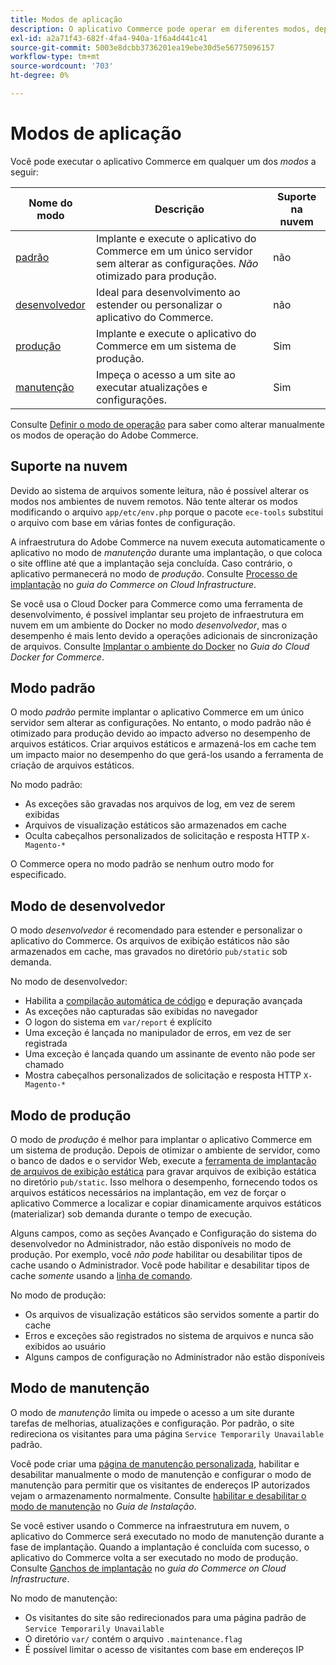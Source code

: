 ```yaml
---
title: Modos de aplicação
description: O aplicativo Commerce pode operar em diferentes modos, dependendo das suas necessidades. Exibir uma lista detalhada dos modos de aplicação disponíveis.
exl-id: a2a71f43-682f-4fa4-940a-1f6a4d441c41
source-git-commit: 5003e8dcbb3736201ea19ebe30d5e56775096157
workflow-type: tm+mt
source-wordcount: '703'
ht-degree: 0%

---
```


# Modos de aplicação

Você pode executar o aplicativo Commerce em qualquer um dos _modos_ a seguir:

| Nome do modo | Descrição | Suporte na nuvem |
| ------------------------ | ------------------- | ------------- |
| [padrão](#default-mode) | Implante e execute o aplicativo do Commerce em um único servidor sem alterar as configurações. _Não_ otimizado para produção. | não |
| [desenvolvedor](#developer-mode) | Ideal para desenvolvimento ao estender ou personalizar o aplicativo do Commerce. | não |
| [produção](#production-mode) | Implante e execute o aplicativo do Commerce em um sistema de produção. | Sim |
| [manutenção](#maintenance-mode) | Impeça o acesso a um site ao executar atualizações e configurações. | Sim |

Consulte [Definir o modo de operação](../cli/set-mode.md) para saber como alterar manualmente os modos de operação do Adobe Commerce.

## Suporte na nuvem

Devido ao sistema de arquivos somente leitura, não é possível alterar os modos nos ambientes de nuvem remotos. Não tente alterar os modos modificando o arquivo `app/etc/env.php` porque o pacote `ece-tools` substitui o arquivo com base em várias fontes de configuração.

A infraestrutura do Adobe Commerce na nuvem executa automaticamente o aplicativo no modo de _manutenção_ durante uma implantação, o que coloca o site offline até que a implantação seja concluída. Caso contrário, o aplicativo permanecerá no modo de _produção_. Consulte [Processo de implantação](https://experienceleague.adobe.com/docs/commerce-cloud-service/user-guide/develop/deploy/process.html#deploy-phase) no _guia do Commerce on Cloud Infrastructure_.

Se você usa o Cloud Docker para Commerce como uma ferramenta de desenvolvimento, é possível implantar seu projeto de infraestrutura em nuvem em um ambiente do Docker no modo _desenvolvedor_, mas o desempenho é mais lento devido a operações adicionais de sincronização de arquivos. Consulte [Implantar o ambiente do Docker](https://developer.adobe.com/commerce/cloud-tools/docker/deploy/#launch-mode) no _Guia do Cloud Docker for Commerce_.

## Modo padrão

O modo _padrão_ permite implantar o aplicativo Commerce em um único servidor sem alterar as configurações. No entanto, o modo padrão não é otimizado para produção devido ao impacto adverso no desempenho de arquivos estáticos. Criar arquivos estáticos e armazená-los em cache tem um impacto maior no desempenho do que gerá-los usando a ferramenta de criação de arquivos estáticos.

No modo padrão:

- As exceções são gravadas nos arquivos de log, em vez de serem exibidas
- Arquivos de visualização estáticos são armazenados em cache
- Oculta cabeçalhos personalizados de solicitação e resposta HTTP `X-Magento-*`

O Commerce opera no modo padrão se nenhum outro modo for especificado.

## Modo de desenvolvedor

O modo _desenvolvedor_ é recomendado para estender e personalizar o aplicativo do Commerce. Os arquivos de exibição estáticos não são armazenados em cache, mas gravados no diretório `pub/static` sob demanda.

No modo de desenvolvedor:

- Habilita a [compilação automática de código](../cli/code-compiler.md) e depuração avançada
- As exceções não capturadas são exibidas no navegador
- O logon do sistema em `var/report` é explícito
- Uma exceção é lançada no manipulador de erros, em vez de ser registrada
- Uma exceção é lançada quando um assinante de evento não pode ser chamado
- Mostra cabeçalhos personalizados de solicitação e resposta HTTP `X-Magento-*`

## Modo de produção

O modo de _produção_ é melhor para implantar o aplicativo Commerce em um sistema de produção. Depois de otimizar o ambiente de servidor, como o banco de dados e o servidor Web, execute a [ferramenta de implantação de arquivos de exibição estática](../cli/static-view-file-deployment.md) para gravar arquivos de exibição estática no diretório `pub/static`. Isso melhora o desempenho, fornecendo todos os arquivos estáticos necessários na implantação, em vez de forçar o aplicativo Commerce a localizar e copiar dinamicamente arquivos estáticos (materializar) sob demanda durante o tempo de execução.

Alguns campos, como as seções Avançado e Configuração do sistema do desenvolvedor no Administrador, não estão disponíveis no modo de produção. Por exemplo, você _não pode_ habilitar ou desabilitar tipos de cache usando o Administrador. Você pode habilitar e desabilitar tipos de cache _somente_ usando a [linha de comando](../cli/manage-cache.md#config-cli-subcommands-cache-en).

No modo de produção:

- Os arquivos de visualização estáticos são servidos somente a partir do cache
- Erros e exceções são registrados no sistema de arquivos e nunca são exibidos ao usuário
- Alguns campos de configuração no Administrador não estão disponíveis

## Modo de manutenção

O modo de _manutenção_ limita ou impede o acesso a um site durante tarefas de melhorias, atualizações e configuração. Por padrão, o site redireciona os visitantes para uma página `Service Temporarily Unavailable` padrão.

Você pode criar uma [página de manutenção personalizada](../../upgrade/troubleshooting/maintenance-mode-options.md), habilitar e desabilitar manualmente o modo de manutenção e configurar o modo de manutenção para permitir que os visitantes de endereços IP autorizados vejam o armazenamento normalmente. Consulte [habilitar e desabilitar o modo de manutenção](../../installation/tutorials/maintenance-mode.md) no _Guia de Instalação_.

Se você estiver usando o Commerce na infraestrutura em nuvem, o aplicativo do Commerce será executado no modo de manutenção durante a fase de implantação. Quando a implantação é concluída com sucesso, o aplicativo do Commerce volta a ser executado no modo de produção. Consulte [Ganchos de implantação](https://experienceleague.adobe.com/docs/commerce-cloud-service/user-guide/develop/deploy/best-practices.html#phase-5%3A-deployment-hooks) no _guia do Commerce on Cloud Infrastructure_.

No modo de manutenção:

- Os visitantes do site são redirecionados para uma página padrão de `Service Temporarily Unavailable`
- O diretório `var/` contém o arquivo `.maintenance.flag`
- É possível limitar o acesso de visitantes com base em endereços IP
